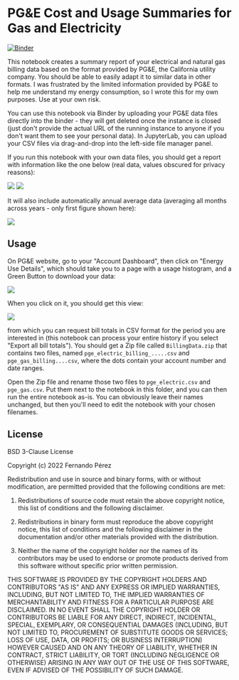 # PG&E Cost and Usage Summaries for Gas and Electricity

[![Binder](https://mybinder.org/badge_logo.svg)](https://mybinder.org/v2/gh/fperez/pge_summary/HEAD?labpath=pge_summary.ipynb)

This notebook creates a summary report of your electrical and natural gas billing data based on the format provided by PG&E, the California utility company. You should be able to easily adapt it to similar data in other formats.  I was frustrated by the limited information provided by PG&E to help me understand my energy consumption, so I wrote this for my own purposes. Use at your own risk.

You can use this notebook via Binder by uploading your PG&E data files directly into the binder - they will get deleted once the instance is closed (just don't provide the actual URL of the running instance to anyone if you don't want them to see your personal data).  In JupyterLab, you can upload your CSV files via drag-and-drop into the left-side file manager panel.

If you run this notebook with your own data files, you should get a report with information like the one below (real data, values obscured for privacy reasons):

![](images/pge_report_1.png)
![](images/pge_report_2.png)

It will also include automatically annual average data (averaging all months across years - only first figure shown here):

![](images/pge_report_annual.png)


## Usage

On PG&E website, go to your "Account Dashboard", then click on "Energy Use Details", which should take you to a page with a usage histogram, and a Green Button to download your data:

![](images/pge_green_button.png)

When you click on it, you should get this view:

![](images/pge_download.png)

from which you can request bill totals in CSV format for the period you are interested in (this notebook can process your entire history if you select "Export all bill totals"). You should get a Zip file called `BillingData.zip` that contains two files, named `pge_electric_billing_.....csv` and `pge_gas_billing....csv`, where the dots contain your account number and date ranges.

Open the Zip file and rename those two files to `pge_electric.csv` and `pge_gas.csv`. Put them next to the notebook in this folder, and you can then run the entire notebook as-is. You can obviously leave their names unchanged, but then you'll need to edit the notebook with your chosen filenames.


## License

BSD 3-Clause License

Copyright (c) 2022 Fernando Pérez

Redistribution and use in source and binary forms, with or without modification, are permitted provided that the following conditions are met:

1. Redistributions of source code must retain the above copyright notice, this list of conditions and the following disclaimer.

2. Redistributions in binary form must reproduce the above copyright notice, this list of conditions and the following disclaimer in the documentation and/or other materials provided with the distribution.

3. Neither the name of the copyright holder nor the names of its contributors may be used to endorse or promote products derived from this software without specific prior written permission.

THIS SOFTWARE IS PROVIDED BY THE COPYRIGHT HOLDERS AND CONTRIBUTORS "AS IS" AND ANY EXPRESS OR IMPLIED WARRANTIES, INCLUDING, BUT NOT LIMITED TO, THE IMPLIED WARRANTIES OF MERCHANTABILITY AND FITNESS FOR A PARTICULAR PURPOSE ARE DISCLAIMED. IN NO EVENT SHALL THE COPYRIGHT HOLDER OR CONTRIBUTORS BE LIABLE FOR ANY DIRECT, INDIRECT, INCIDENTAL, SPECIAL, EXEMPLARY, OR CONSEQUENTIAL DAMAGES (INCLUDING, BUT NOT LIMITED TO, PROCUREMENT OF SUBSTITUTE GOODS OR SERVICES; LOSS OF USE, DATA, OR PROFITS; OR BUSINESS INTERRUPTION) HOWEVER CAUSED AND ON ANY THEORY OF LIABILITY, WHETHER IN CONTRACT, STRICT LIABILITY, OR TORT (INCLUDING NEGLIGENCE OR OTHERWISE) ARISING IN ANY WAY OUT OF THE USE OF THIS SOFTWARE, EVEN IF ADVISED OF THE POSSIBILITY OF SUCH DAMAGE.